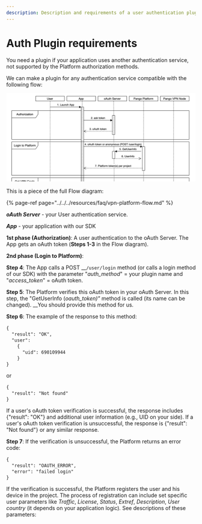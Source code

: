 ```yaml
---
description: Description and requirements of a user authentication plugin.
---
```


# Auth Plugin requirements

You need a plugin if your application uses another authentication service, not supported by the Platform  authorization methods.

We can make a plugin for any authentication service compatible with the following flow:  

![](../../../.gitbook/assets/auth_flow.png)

This is a piece of the full Flow diagram:

{% page-ref page="../../../resources/faq/vpn-platform-flow.md" %}

_**oAuth Server**_ - your User authentication service.

_**App**_ - your application with our SDK

**1st phase \(Authorization\)**: A user authentication to the oAuth Server. The App gets an oAuth token \(**Steps 1-3** in the Flow diagram\).

**2nd phase \(Login to Platform\)**: 

**Step 4**: The App calls a POST __`/user/login` method \(or calls a login method of our SDK\) with the parameter "_auth\_method_" = your plugin name and "_access\_token_" = oAuth token. 

**Step 5**: The Platform verifies this oAuth token in your oAuth Server. In this step, the "GetUserInfo \(_oauth\_token\)"_ method is called \(its name can be changed\). __You should provide this method for us.

**Step 6**: The example of the response to this method: 

```text
{ 
  "result": "OK", 
  "user": 
    { 
      "uid": 690109944 
    } 
}
```

or

```text
{ 
  "result": "Not found" 
}
```

If a user's oAuth token verification is successful, the response includes {"result": "OK"} and additional user information \(e.g., UID on your side\). If a user's oAuth token verification is unsuccessful, the response is {"result": "Not found"} or any similar response. 

**Step 7**:  If the verification is unsuccessful, the Platform returns an error code:

```text
{
  "result": "OAUTH_ERROR",
  "error": "failed login"
}
```

If the verification is successful, the Platform registers the user and his device in the project. The process of registration can include set specific user parameters like _Traffic_, _License_, _Status_, _Extref_, _Description_, _User country_ \(it depends on your application logic\)_._ See descriptions of these parameters:



